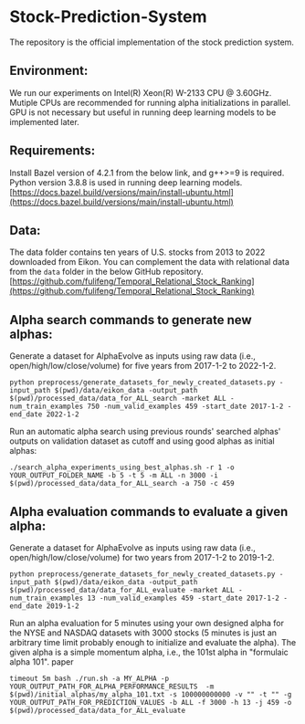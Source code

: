 # Stock-Prediction-System

The repository is the official implementation of the stock prediction system.

## Environment:

We run our experiments on Intel(R) Xeon(R) W-2133 CPU @ 3.60GHz. Mutiple CPUs are recommended for running alpha initializations in parallel. GPU is not necessary but useful in running deep learning models to be implemented later. 

## Requirements:

Install Bazel version of 4.2.1 from the below link, and g++>=9 is required. Python version 3.8.8 is used in running deep learning models.
[https://docs.bazel.build/versions/main/install-ubuntu.html](https://docs.bazel.build/versions/main/install-ubuntu.html)

## Data:

The data folder contains ten years of U.S. stocks from 2013 to 2022 downloaded from Eikon. You can complement the data with relational data from the `data` folder in the below GitHub repository. 
[https://github.com/fulifeng/Temporal_Relational_Stock_Ranking](https://github.com/fulifeng/Temporal_Relational_Stock_Ranking)

## Alpha search commands to generate new alphas:

Generate a dataset for AlphaEvolve as inputs using raw data (i.e., open/high/low/close/volume) for five years from 2017-1-2 to 2022-1-2.
```
python preprocess/generate_datasets_for_newly_created_datasets.py -input_path $(pwd)/data/eikon_data -output_path $(pwd)/processed_data/data_for_ALL_search -market ALL -num_train_examples 750 -num_valid_examples 459 -start_date 2017-1-2 -end_date 2022-1-2
```

Run an automatic alpha search using previous rounds' searched alphas' outputs on validation dataset as cutoff and using good alphas as initial alphas:
```
./search_alpha_experiments_using_best_alphas.sh -r 1 -o YOUR_OUTPUT_FOLDER_NAME -b 5 -t 5 -m ALL -n 3000 -i $(pwd)/processed_data/data_for_ALL_search -a 750 -c 459
```
## Alpha evaluation commands to evaluate a given alpha:

Generate a dataset for AlphaEvolve as inputs using raw data (i.e., open/high/low/close/volume) for two years from 2017-1-2 to 2019-1-2.
```
python preprocess/generate_datasets_for_newly_created_datasets.py -input_path $(pwd)/data/eikon_data -output_path $(pwd)/processed_data/data_for_ALL_evaluate -market ALL -num_train_examples 13 -num_valid_examples 459 -start_date 2017-1-2 -end_date 2019-1-2
```

Run an alpha evaluation for 5 minutes using your own designed alpha for the NYSE and NASDAQ datasets with 3000 stocks (5 minutes is just an arbitrary time limit probably enough to initialize and evaluate the alpha). The given alpha is a simple momentum alpha, i.e., the 101st alpha in "formulaic alpha 101". paper
```
timeout 5m bash ./run.sh -a MY_ALPHA -p YOUR_OUTPUT_PATH_FOR_ALPHA_PERFORMANCE_RESULTS  -m $(pwd)/initial_alphas/my_alpha_101.txt -s 100000000000 -v "" -t "" -g YOUR_OUTPUT_PATH_FOR_PREDICTION_VALUES -b ALL -f 3000 -h 13 -j 459 -o $(pwd)/processed_data/data_for_ALL_evaluate
```
